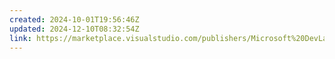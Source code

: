 ```yaml
---
created: 2024-10-01T19:56:46Z
updated: 2024-12-10T08:32:54Z
link: https://marketplace.visualstudio.com/publishers/Microsoft%20DevLabs
---
```

